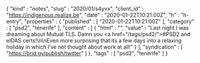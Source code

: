 {
  "kind" : "notes",
  "slug" : "2020/01/s4yvx",
  "client_id" : "https://indigenous.realize.be",
  "date" : "2020-01-22T10:21:00Z",
  "h" : "h-entry",
  "properties" : {
    "published" : [ "2020-01-22T10:21:00Z" ],
    "category" : [ "psd2", "tenerife" ],
    "content" : [ {
      "html" : "",
      "value" : "Last night I was dreaming about Mutual TLS. Damn you <a href=\"/tags/psd2/\">#PSD2</a> and eIDAS certs!\n\nEven more surprising that its a few days into a relaxing holiday in which I've not thought about work at all!"
    } ],
    "syndication" : [ "https://brid.gy/publish/twitter" ]
  },
  "tags" : [ "psd2", "tenerife" ]
}

